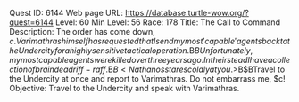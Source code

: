 Quest ID: 6144
Web page URL: https://database.turtle-wow.org/?quest=6144
Level: 60
Min Level: 56
Race: 178
Title: The Call to Command
Description: The order has come down, $c. Varimathras himself has requested that I send my most 'capable' agents back to the Undercity for a highly sensitive tactical operation.$B$BUnfortunately, my most capable agents were killed over three years ago. In their stead I have a collection of brain dead riff-raff.$B$B<Nathanos stares coldly at you.>$B$BTravel to the Undercity at once and report to Varimathras. Do not embarrass me, $c!
Objective: Travel to the Undercity and speak with Varimathras.
